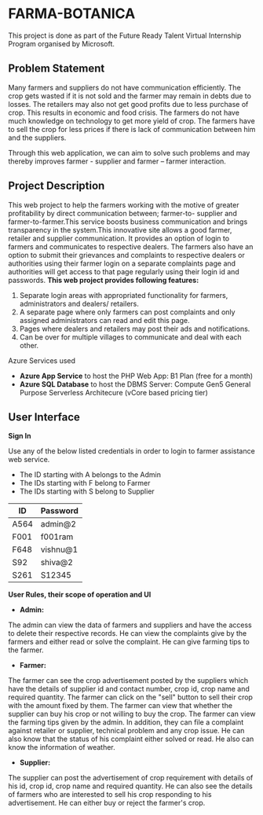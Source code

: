 # FARMA-BOTANICA

This project is done as part of the Future Ready Talent Virtual Internship Program organised by Microsoft.

## Problem Statement

Many farmers and suppliers do not have communication efficiently. The crop gets wasted if it is not sold and the farmer may remain in debts due to losses. The retailers may also not get good profits due to less purchase of crop. This results in economic and food crisis. The farmers do not have much knowledge on technology to get more yield of crop. The farmers have to sell the crop for less prices if there is lack of communication between him and the suppliers.

Through this web application, we can aim to solve such problems and may thereby improves farmer - supplier and farmer – farmer interaction.

## Project Description

This web project to help the farmers working with the motive of greater profitability by direct communication between; farmer-to- supplier and farmer-to-farmer.This service boosts business communication and brings transparency in the system.This innovative site allows a good farmer, retailer and supplier communication. It provides an option of login to farmers and communicates to respective dealers. The farmers also have an option to submit their grievances and complaints to respective dealers or authorities using their farmer login on a separate complaints page and authorities will get access to that page regularly using their login id and passwords.
**This web project provides following features:**

1. Separate login areas with appropriated functionality for farmers, administrators and dealers/ retailers.
2. A separate page where only farmers can post complaints and only assigned administrators can read and edit this page.
3. Pages where dealers and retailers may post their ads and notifications.
4. Can be over for multiple villages to communicate and deal with each other.

Azure Services used

- **Azure App Service**  to host the PHP Web App: B1 Plan (free for a month)
- **Azure SQL Database**  to host the DBMS Server: Compute Gen5 General Purpose Serverless Architecure (vCore based pricing tier)
## User Interface

**Sign In**

Use any of the below listed credentials in order to login to farmer assistance web service.

- The ID starting with A belongs to the Admin
- The IDs starting with F belong to Farmer
- The IDs starting with S belong to Supplier

| **ID** | **Password** |
| --- | --- |
| A564 | admin@2 |
| F001 | f001ram |
| F648 | vishnu@1 |
| S92 | shiva@2 |
| S261 | S12345 |

**User Rules, their scope of operation and UI**

- **Admin:**

The admin can view the data of farmers and suppliers and have the access to delete their respective records. He can view the complaints give by the farmers and either read or solve the complaint. He can give farming tips to the farmer.

- **Farmer:**

The farmer can see the crop advertisement posted by the suppliers which have the details of supplier id and contact number, crop id, crop name and required quantity. The farmer can click on the &quot;sell&quot; button to sell their crop with the amount fixed by them. The farmer can view that whether the supplier can buy his crop or not willing to buy the crop. The farmer can view the farming tips given by the admin. In addition, they can file a complaint against retailer or supplier, technical problem and any crop issue. He can also know that the status of his complaint either solved or read. He also can know the information of weather.

- **Supplier:**

The supplier can post the advertisement of crop requirement with details of his id, crop id, crop name and required quantity. He can also see the details of farmers who are interested to sell his crop responding to his advertisement. He can either buy or reject the farmer&#39;s crop.
